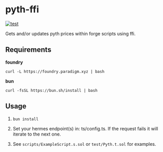 # pyth-ffi 

[![test](https://github.com/panukettu/forge-pyth-ffi/actions/workflows/test.yml/badge.svg)](https://github.com/panukettu/forge-pyth-ffi/actions/workflows/test.yml)

Gets and/or updates pyth prices within forge scripts using ffi.

## Requirements

**foundry**

```shell
curl -L https://foundry.paradigm.xyz | bash
```

**bun**

```shell
curl -fsSL https://bun.sh/install | bash
```

## Usage

1. `bun install`

2. Set your hermes endpoint(s) in: ts/config.ts. If the request fails it will iterate to the next one.

3. See `scripts/ExampleScript.s.sol` or `test/Pyth.t.sol` for examples.
